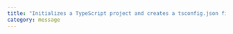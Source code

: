 ```yaml
---
title: "Initializes a TypeScript project and creates a tsconfig.json file."
category: message
---
```

